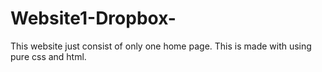 # Website1-Dropbox-
This website just consist of only one home page. This is made with using pure css and html.
